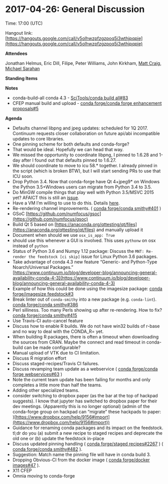 # 2017-04-26: General Discussion

Time: 17:00 (UTC)

Hangout link: [https://hangouts.google.com/call/v5olhwzpfzgzpoq5i3wthjpqpie](https://hangouts.google.com/call/v5olhwzpfzgzpoq5i3wthjpqpie)

**Attendees**

Jonathan Helmus, Eric Dill,  Filipe, Peter Williams, John Kirkham, [Matt Craig](https://conda-forge.hackpad.com/ep/profile/yBvjHx0Ad3Y), [Michael Sarahan](https://conda-forge.hackpad.com/ep/profile/yHQTJXZ4gyS)

**Standing Items**

**Notes**

* conda-build-all conda 4.3 - [SciTools/conda build all#83](https://github.com/SciTools/conda-build-all/pull/83)
* CFEP manual build and upload - [conda forge/conda forge enhancement proposals#5](https://github.com/conda-forge/conda-forge-enhancement-proposals/pull/5)

**Agenda**

* Defaults   channel libpng and jpeg updates: scheduled for 1Q 2017.  Continuum   requests closer collaboration on future api/abi incompatible updates to   core libraries.
* One pinning scheme for both defaults and conda-forge?
* That would be ideal.  Hopefully we can head that way.
* We missed the opportunity to coordinate libpng, I pinned to 1.6.28 and 1-day after I found out that defaults pinned to 1.6.27.
* We  should coordinate to move to icu 58.\* together. I already pinned in the  script (which is broken BTW), but I will start sending PRs to use that  ICU soon.
* Drop   Python 3.4. Now that conda-forge have Qt 4+jpeg9\* on Windows the  Python  3.5+Windows users can migrate from Python 3.4 to 3.5.
* Do MinGW compile things that play well with Python 3.5/MSVC 2015 yet? AFAICT this is still an [issue](http://bugs.python.org/issue4709).
* Have a VM I’m willing to use to do this. Details [here](https://github.com/boxcutter/macos).
* Re-rendering channel improvements. ( [conda forge/conda smithy#401](https://github.com/conda-forge/conda-smithy/pull/401) )
* GSoC [https://github.com/numfocus/gsoc](https://github.com/numfocus/gsoc)
* Build Qt 5 based on [https://anaconda.org/qttesting/qt/files](https://anaconda.org/qttesting/qt/files) and manually upload it
* Document when should we use `osx_is_app: True`
* should use this whenever a GUI is involved. This uses `pythonw` on osx instead of `python`
* Status of Python 3.6 and Numpy 1.12 package: Discuss the `MNT: Re-render the feedstock [ci skip]` issue for Linux Python 3.6 packages.
* Take advantage of conda 4.3 new feature “Generic- and Python-Type Noarch/Universal Packages.” [https://www.continuum.io/blog/developer-blog/announcing-general-availability-conda-4-3](https://www.continuum.io/blog/developer-blog/announcing-general-availability-conda-4-3)
* Example of how this could be done using the imagesize package: [conda forge/imagesize feedstock#3](https://github.com/conda-forge/imagesize-feedstock/pull/3)
* Break linter out of `conda-smithy` into a new package (e.g. `conda-lint`). [conda forge/conda smithy#386](https://github.com/conda-forge/conda-smithy/issues/386)
* Perl silliness. Too many Perls showing up after re-rendering. How to fix? [conda forge/conda smithy#415](https://github.com/conda-forge/conda-smithy/issues/415)
* Use Travis-CI auto-cancel feature
* Discuss how to enable R builds. We do not have win32 builds of r-base and no way to deal with the CONDA_R=<version> yet.
* When  building R packages, there is often a timeout when downloading the  sources from CRAN. Maybe the connect and read timeout in conda-build can  be made configurable?
* Manual upload of VTK due to CI limitation.
* Discuss R migration effort
* Discuss staged-recipes/Travis CI failures.
* Discuss revamping team update as a webservice ( [conda forge/conda forge webservices#63](https://github.com/conda-forge/conda-forge-webservices/issues/63) )
* Note the current team update has been failing for months and only completes a little more than half the teams.
* Adding other specialized teams.
* consider  switching to dropbox paper (as the bar at the top of hackpad suggests).  I know that jupyter has switched to dropbox paper for their dev  meetings. (Apparently this is no longer optional) (admin of the  conda-forge group on hackpad can “migrate” these hackpads to paper: )[https://www.dropbox.com/help/9156#import](https://www.dropbox.com/help/9156#import))
* Guidance  for renaming conda packages and its impact on the feedstock. tl;dr do  you (a) submit a new recipe to staged recipes and deprecate the old one  or (b) update the feedstock in-place
* Discuss updated pinning handling ( [conda forge/staged recipes#2267](https://github.com/conda-forge/staged-recipes/pull/2267) ) ( [conda forge/conda smithy#482](https://github.com/conda-forge/conda-smithy/pull/482) ).
* Suggestion: Match name the pinning file will have in conda build 3.
* Dropping Obvious-CI from the docker image ( [conda forge/docker images#47](https://github.com/conda-forge/docker-images/pull/47) ).
* X11 CFEP
* Omnia moving to conda-forge
